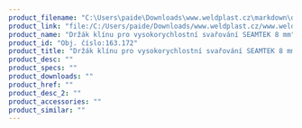 ```yaml
---
product_filename: "C:\Users\paide\Downloads\www.weldplast.cz\markdown\drzak-klinu-pro-vysokorychlostni-svarovani-seamtek-8-mm_pg=3.md"
product_link: "file:/C:/Users/paide/Downloads/www.weldplast.cz/www.weldplast.cz/drzak-klinu-pro-vysokorychlostni-svarovani-seamtek-8-mm_pg=3"
product_name: "Držák klínu pro vysokorychlostní svařování SEAMTEK 8 mm"
product_id: "Obj. číslo:163.172"
product_title: "Držák klínu pro vysokorychlostní svařování SEAMTEK 8 mm | Weldplast"
product_desc: ""
product_specs: ""
product_downloads: ""
product_href: ""
product_desc_2: ""
product_accessories: ""
product_similar: ""
---
```

